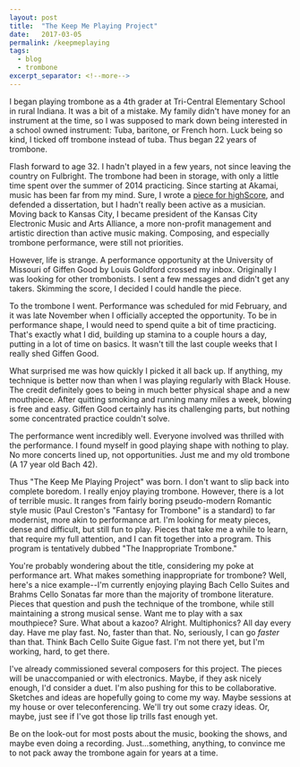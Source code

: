 ```yaml
---
layout: post
title:  "The Keep Me Playing Project"
date:   2017-03-05
permalink: /keepmeplaying
tags: 
  - blog
  - trombone
excerpt_separator: <!--more-->
---
```


I began playing trombone as a 4th grader at Tri-Central Elementary School in rural Indiana. It was a bit of a mistake. My family didn't have money for an instrument at the time, so I was supposed to mark down being interested in a school owned instrument: Tuba, baritone, or French horn. Luck being so kind, I ticked off trombone instead of tuba. Thus began 22 years of trombone.

Flash forward to age 32. I hadn't played in a few years, not since leaving the country on Fulbright. The trombone had been in storage, with only a little time spent over the summer of 2014 practicing. Since starting at Akamai, music has been far from my mind. Sure, I wrote a [piece for highScore](), and defended a dissertation, but I hadn't really been active as a musician. Moving back to Kansas City, I became president of the Kansas City Electronic Music and Arts Alliance, a more non-profit management and artistic direction than active music making. Composing, and especially trombone performance, were still not priorities.
<!--more-->
However, life is strange. A performance opportunity at the University of Missouri of Giffen Good by Louis Goldford crossed my inbox. Originally I was looking for other trombonists. I sent a few messages and didn't get any takers. Skimming the score, I decided I could handle the piece.

To the trombone I went. Performance was scheduled for mid February, and it was late November when I officially accepted the opportunity. To be in performance shape, I would need to spend quite a bit of time practicing. That's exactly what I did, building up stamina to a couple hours a day, putting in a lot of time on basics. It wasn't till the last couple weeks that I really shed Giffen Good. 

What surprised me was how quickly I picked it all back up. If anything, my technique is better now than when I was playing regularly with Black House. The credit definitely goes to being in much better physical shape and a new mouthpiece. After quitting smoking and running many miles a week, blowing is free and easy. Giffen Good certainly has its challenging parts, but nothing some concentrated practice couldn't solve.

The performance went incredibly well. Everyone involved was thrilled with the performance. I found myself in good playing shape with nothing to play. No more concerts lined up, not opportunities. Just me and my old trombone (A 17 year old Bach 42).

Thus "The Keep Me Playing Project" was born. I don't want to slip back into complete boredom. I really enjoy playing trombone. However, there is a lot of terrible music. It ranges from fairly boring pseudo-modern Romantic style music (Paul Creston's "Fantasy for Trombone" is a standard) to far modernist, more akin to performance art. I'm looking for meaty pieces, dense and difficult, but still fun to play. Pieces that take me a while to learn, that require my full attention, and I can fit together into a program. This program is tentatively dubbed "The Inappropriate Trombone."

You're probably wondering about the title, considering my poke at performance art. What makes something inappropriate for trombone? Well, here's a nice example--I'm currently enjoying playing Bach Cello Suites and Brahms Cello Sonatas far more than the majority of trombone literature. Pieces that question and push the technique of the trombone, while still maintaining a strong musical sense. Want me to play with a sax mouthpiece? Sure. What about a kazoo? Alright. Multiphonics? All day every day. Have me play fast. No, faster than that. No, seriously, I can go _faster_ than that. Think Bach Cello Suite Gigue fast. I'm not there yet, but I'm working, hard, to get there. 

I've already commissioned several composers for this project. The pieces will be unaccompanied or with electronics. Maybe, if they ask nicely enough, I'd consider a duet. I'm also pushing for this to be collaborative. Sketches and ideas are hopefully going to come my way. Maybe sessions at my house or over teleconferencing. We'll try out some crazy ideas. Or, maybe, just see if I've got those lip trills fast enough yet. 

Be on the look-out for most posts about the music, booking the shows, and maybe even doing a recording. Just...something, anything, to convince me to not pack away the trombone again for years at a time.


